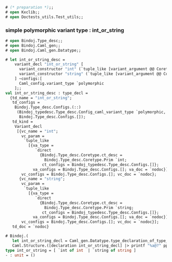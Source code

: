 <!-- Copyright 2022-2023 Kotoi-Xie Consultancy, Inc. This file is a part of the

==== Bindoj (https://kxc.dev/bindoj) ====

software project that is developed, maintained, and distributed by
Kotoi-Xie Consultancy, Inc. (https://kxc.inc) which is also known as KXC.

Licensed under the Apache License, Version 2.0 (the "License"); you may not
use this file except in compliance with the License. You may obtain a copy
of the License at http://www.apache.org/licenses/LICENSE-2.0. Unless required
by applicable law or agreed to in writing, software distributed under the
License is distributed on an "AS IS" BASIS, WITHOUT WARRANTIES OR CONDITIONS
OF ANY KIND, either express or implied. See the License for the specific
language governing permissions and limitations under the License.
                                                                             -->
<!-- Acknowledgements  --- AnchorZ Inc. ---  The current/initial version or a
significant portion of this file is developed under the funding provided by
AnchorZ Inc. to satisfy its needs in its product development workflow.
                                                                             -->
```ocaml
# (* preparation *);;
# open Kxclib;;
# open Doctests_utils.Test_utils;;
```

### simple polymorphic variant type : int_or_string
```ocaml
# open Bindoj.Type_desc;;
# open Bindoj.Caml_gen;;
# open Bindoj.Caml_gen.Datatype;;

# let int_or_string_desc =
    variant_decl "int_or_string" [
      variant_constructor "int" (`tuple_like [variant_argument @@ Coretype.mk_prim `int]);
      variant_constructor "string" (`tuple_like [variant_argument @@ Coretype.mk_prim `string]);
    ] ~configs:[
      Caml_config.variant_type `polymorphic
    ];;
val int_or_string_desc : type_decl =
  {td_name = "int_or_string";
   td_configs =
    Bindoj.Type_desc.Configs.(::)
     (Bindoj_typedesc.Type_desc.Config_caml_variant_type `polymorphic,
      Bindoj.Type_desc.Configs.[]);
   td_kind =
    Variant_decl
     [{vc_name = "int";
       vc_param =
        `tuple_like
          [{va_type =
             `direct
               {Bindoj.Type_desc.Coretype.ct_desc =
                 Bindoj.Type_desc.Coretype.Prim `int;
                ct_configs = Bindoj_typedesc.Type_desc.Configs.[]};
            va_configs = Bindoj.Type_desc.Configs.[]; va_doc = `nodoc}];
       vc_configs = Bindoj.Type_desc.Configs.[]; vc_doc = `nodoc};
      {vc_name = "string";
       vc_param =
        `tuple_like
          [{va_type =
             `direct
               {Bindoj.Type_desc.Coretype.ct_desc =
                 Bindoj.Type_desc.Coretype.Prim `string;
                ct_configs = Bindoj_typedesc.Type_desc.Configs.[]};
            va_configs = Bindoj.Type_desc.Configs.[]; va_doc = `nodoc}];
       vc_configs = Bindoj.Type_desc.Configs.[]; vc_doc = `nodoc}];
   td_doc = `nodoc}

# Bindoj.(
   let int_or_string_decl = Caml_gen.Datatype.type_declaration_of_type_decl int_or_string_desc in
   Caml.Structure.([declaration int_or_string_decl] |> printf "%a@?" pp_caml));;
type int_or_string = [ `int of int  | `string of string ]
- : unit = ()
```
